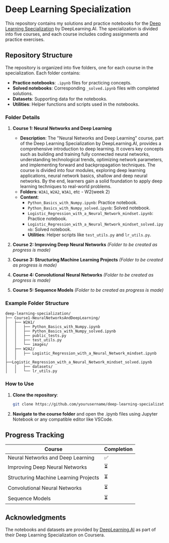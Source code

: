 # Deep Learning Specialization

This repository contains my solutions and practice notebooks for the [Deep Learning Specialization](https://www.coursera.org/specializations/deep-learning) by DeepLearning.AI. The specialization is divided into five courses, and each course includes coding assignments and practice exercises.

## Repository Structure

The repository is organized into five folders, one for each course in the specialization. Each folder contains:

- **Practice notebooks**: `.ipynb` files for practicing concepts.
- **Solved notebooks**: Corresponding `_solved.ipynb` files with completed solutions.
- **Datasets**: Supporting data for the notebooks.
- **Utilities**: Helper functions and scripts used in the notebooks.

### Folder Details

1. **Course 1: Neural Networks and Deep Learning**
   - **Description**: The "Neural Networks and Deep Learning" course, part of the Deep Learning Specialization by DeepLearning.AI, provides a comprehensive introduction to deep learning. It covers key concepts such as building and training fully connected neural networks, understanding technological trends, optimizing network parameters, and implementing forward and backpropagation techniques. The course is divided into four modules, exploring deep learning applications, neural network basics, shallow and deep neural networks. By the end, learners gain a solid foundation to apply deep learning techniques to real-world problems.
   - **Folders**: `W2A1`, `W2A2`, `W3A1`, etc - W2(week 2)
   - **Content**:
     - `Python_Basics_with_Numpy.ipynb`: Practice notebook.
     - `Python_Basics_with_Numpy_solved.ipynb`: Solved notebook.
     - `Logistic_Regression_with_a_Neural_Network_mindset.ipynb`: Practice notebook.
     - `Logistic_Regression_with_a_Neural_Network_mindset_solved.ipynb`: Solved notebook.
     - **Utilities**: Helper scripts like `test_utils.py` and `lr_utils.py`.

2. **Course 2: Improving Deep Neural Networks**
   *(Folder to be created as progress is made)*

3. **Course 3: Structuring Machine Learning Projects**
   *(Folder to be created as progress is made)*

4. **Course 4: Convolutional Neural Networks**
   *(Folder to be created as progress is made)*

5. **Course 5: Sequence Models**
   *(Folder to be created as progress is made)*

### Example Folder Structure

```text
deep-learning-specialization/
├── Course1-NeuralNetworksAndDeepLearning/
│   ├── W2A1/
│   │   ├── Python_Basics_with_Numpy.ipynb
│   │   ├── Python_Basics_with_Numpy_solved.ipynb
│   │   ├── public_tests.py
│   │   ├── test_utils.py
│   │   └── images/
│   ├── W2A2/
│   │   ├── Logistic_Regression_with_a_Neural_Network_mindset.ipynb
│   │   ├──Logistic_Regression_with_a_Neural_Network_mindset_solved.ipynb
│   │   ├── datasets/
│   │   └── lr_utils.py
```

### How to Use

1. **Clone the repository**:
   ```bash
   git clone https://github.com/yourusername/deep-learning-specialization.git
2. **Navigate to the course folder** and open the .ipynb files using Jupyter Notebook or any compatible editor like VSCode.

## Progress Tracking

| Course                           | Completion |
|----------------------------------|------------|
| Neural Networks and Deep Learning | ✅          |
| Improving Deep Neural Networks    | ⏳          |
| Structuring Machine Learning Projects | ⏳      |
| Convolutional Neural Networks     | ⏳          |
| Sequence Models                   | ⏳          |

## Acknowledgments
The notebooks and datasets are provided by [DeepLearning.AI](https://www.coursera.org/specializations/deep-learning) as part of their Deep Learning Specialization on Coursera.